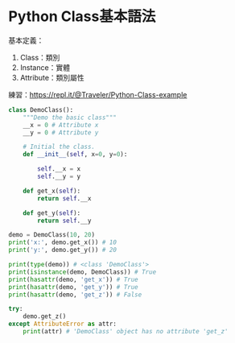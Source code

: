 # Python Class基本語法

基本定義：
1. Class：類別
2. Instance：實體
3. Attribute：類別屬性

練習：https://repl.it/@Traveler/Python-Class-example
```python
class DemoClass():
    """Demo the basic class"""
    __x = 0 # Attribute x
    __y = 0 # Attribute y

    # Initial the class.
    def __init__(self, x=0, y=0):

        self.__x = x
        self.__y = y

    def get_x(self):
        return self.__x

    def get_y(self):
        return self.__y

demo = DemoClass(10, 20)
print('x:', demo.get_x()) # 10
print('y:', demo.get_y()) # 20

print(type(demo)) # <class 'DemoClass'>
print(isinstance(demo, DemoClass)) # True
print(hasattr(demo, 'get_x')) # True
print(hasattr(demo, 'get_y')) # True
print(hasattr(demo, 'get_z')) # False

try:
    demo.get_z()
except AttributeError as attr:
    print(attr) # 'DemoClass' object has no attribute 'get_z'
```